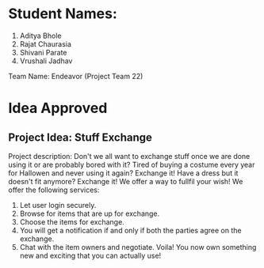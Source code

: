 # Student Names:
1) Aditya Bhole
2) Rajat Chaurasia
3) Shivani Parate
4) Vrushali Jadhav

Team Name: Endeavor (Project Team 22)

# Idea Approved
## Project Idea: Stuff Exchange

Project description:
Don't we all want to exchange stuff once we are done using it or are probably bored with it?
Tired of buying a costume every year for Hallowen and never using it again? Exchange it!
Have a dress but it doesn't fit anymore? Exchange it!
We offer a way to fullfil your wish!
We offer the following services:
1) Let user login securely.
2) Browse for items that are up for exchange.
3) Choose the items for exchange.
4) You will get a notification if and only if both the parties agree on the exchange.
5) Chat with the item owners and negotiate. Voila!
You now own something new and exciting that you can actually use!
